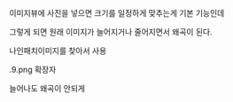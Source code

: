이미지뷰에 사진을 넣으면 크기를 일정하게 맞추는게 기본 기능인데

그렇게 되면 원래 이미지가 늘어지거나 줄어지면서 왜곡이 된다. 

나인패치이미지를 찾아서 사용

.9.png 확장자

늘어나도 왜곡이 안되게 
